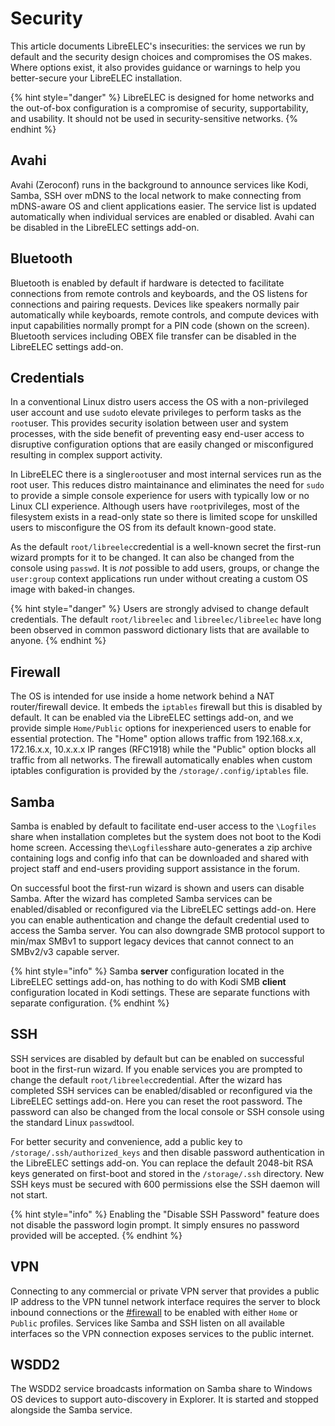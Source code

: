 # Security

This article documents LibreELEC's insecurities: the services we run by default and the security design choices and compromises the OS makes. Where options exist, it also provides guidance or warnings to help you better-secure your LibreELEC installation.

{% hint style="danger" %}
LibreELEC is designed for home networks and the out-of-box configuration is a compromise of security, supportability, and usability. It should not be used in security-sensitive networks.
{% endhint %}

## Avahi

Avahi (Zeroconf) runs in the background to announce services like Kodi, Samba, SSH over mDNS to the local network to make connecting from mDNS-aware OS and client applications easier. The service list is updated automatically when individual services are enabled or disabled. Avahi can be disabled in the LibreELEC settings add-on.

## Bluetooth

Bluetooth is enabled by default if hardware is detected to facilitate connections from remote controls and keyboards, and the OS listens for connections and pairing requests. Devices like speakers normally pair automatically while keyboards, remote controls, and compute devices with input capabilities normally prompt for a PIN code (shown on the screen). Bluetooth services including OBEX file transfer can be disabled in the LibreELEC settings add-on.

## Credentials

In a conventional Linux distro users access the OS with a non-privileged user account and use `sudo`to elevate privileges to perform tasks as the `root`user. This provides security isolation between user and system processes, with the side benefit of preventing easy end-user access to disruptive configuration options that are easily changed or misconfigured resulting in complex support activity.

In LibreELEC there is a single`root`user and most internal services run as the root user. This reduces distro maintainance and eliminates the need for `sudo` to provide a simple console experience for users with typically low or no Linux CLI experience. Although users have `root`privileges, most of the filesystem exists in a read-only state so there is limited scope for unskilled users to misconfigure the OS from its default known-good state.

As the default `root/libreelec`credential is a well-known secret the first-run wizard prompts for it to be changed. It can also be changed from the console using `passwd`. It is _not_ possible to add users, groups, or change the `user:group` context applications run under without creating a custom OS image with baked-in changes.&#x20;

{% hint style="danger" %}
Users are strongly advised to change default credentials. The default `root/libreelec` and `libreelec/libreelec` have long been observed in common password dictionary lists that are available to anyone.
{% endhint %}

## Firewall

The OS is intended for use inside a home network behind a NAT router/firewall device. It embeds the `iptables` firewall but this is disabled by default. It can be enabled via the LibreELEC settings add-on, and we provide simple `Home/Public` options for inexperienced users to enable for essential protection. The "Home" option allows traffic from 192.168.x.x, 172.16.x.x, 10.x.x.x IP ranges (RFC1918) while the "Public" option blocks all traffic from all networks. The firewall automatically enables when custom iptables configuration is provided by the `/storage/.config/iptables` file.

## Samba

Samba is enabled by default to facilitate end-user access to the `\Logfiles` share when installation completes but the system does not boot to the Kodi home screen. Accessing the`\Logfiles`share auto-generates a zip archive containing logs and config info that can be downloaded and shared with project staff and end-users providing support assistance in the forum.

On successful boot the first-run wizard is shown and users can disable Samba. After the wizard has completed Samba services can be enabled/disabled or reconfigured via the LibreELEC settings add-on. Here you can enable authentication and change the default credential used to access the Samba server. You can also downgrade SMB protocol support to min/max SMBv1 to support legacy devices that cannot connect to an SMBv2/v3 capable server.

{% hint style="info" %}
Samba **server** configuration located in the LibreELEC settings add-on, has nothing to do with Kodi SMB **client** configuration located in Kodi settings. These are separate functions with separate configuration.
{% endhint %}

## SSH

SSH services are disabled by default but can be enabled on successful boot in the first-run wizard. If you enable services you are prompted to change the default `root/libreelec`credential. After the wizard has completed SSH services can be enabled/disabled or reconfigured via the LibreELEC settings add-on. Here you can reset the root password. The password can also be changed from the local console or SSH console using the standard Linux `passwd`tool.&#x20;

For better security and convenience, add a public key to `/storage/.ssh/authorized_keys` and then disable password authentication in the LibreELEC settings add-on. You can replace the default 2048-bit RSA keys generated on first-boot and stored in the `/storage/.ssh` directory. New SSH keys must be secured with 600 permissions else the SSH daemon will not start.

{% hint style="info" %}
Enabling the "Disable SSH Password" feature does not disable the password login prompt. It simply ensures no password provided will be accepted.
{% endhint %}

## VPN

Connecting to any commercial or private VPN server that provides a public IP address to the VPN tunnel network interface requires the server to block inbound connections or the [#firewall](security.md#firewall "mention") to be enabled with either `Home` or `Public` profiles. Services like Samba and SSH listen on all available interfaces so the VPN connection exposes services to the public internet.

## WSDD2

The WSDD2 service broadcasts information on Samba share to Windows OS devices to support auto-discovery in Explorer. It is started and stopped alongside the Samba service.&#x20;
